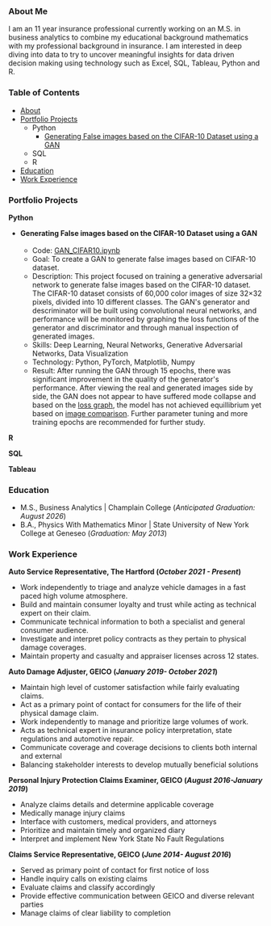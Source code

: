 ### About Me
I am an 11 year insurance professional currently working on an M.S. in business analytics to combine my educational background mathematics with my professional background in insurance. I am interested in deep diving into data to try to uncover meaningful insights for data driven decision making using technology such as Excel, SQL, Tableau, Python and R.

### Table of Contents
- [About](https://github.com/dhaensch/dhaensch.github.io/blob/main/README.md#About_Me)
- [Portfolio Projects](https://github.com/dhaensch/dhaensch.github.io/blob/main/README.md#portfolio-projects)
  - Python
    - [Generating False images based on the CIFAR-10 Dataset using a GAN](https://github.com/dhaensch/dhaensch.github.io/blob/main/README.md#Generating_False_images_based_on_the_CIFAR-10_Dataset_using_a_GAN) 
  - SQL
  - R
- [Education](https://github.com/dhaensch/dhaensch.github.io/blob/main/README.md#education)
- [Work Experience](https://github.com/dhaensch/dhaensch.github.io/blob/main/README.md#work_experience)  
 
### Portfolio Projects
**Python**
- **Generating False images based on the CIFAR-10 Dataset using a GAN**<br><br>
  - Code: [GAN_CIFAR10.ipynb](GAN_CIFAR10/GAN_CIFAR10.ipynb)<br>
  - Goal: To create a GAN to generate false images based on CIFAR-10 dataset.  <br>
  - Description: This project focused on training a generative adversarial network to generate false images based on the CIFAR-10 dataset. The CIFAR-10 dataset consists of 60,000 color images of size 32×32 pixels, divided into 10 different classes. The GAN's generator and descriminator will be built using convolutional neural networks, and performance will be monitored by graphing the loss functions of the generator and discriminator and through manual inspection of generated images.<br>
  - Skills: Deep Learning, Neural Networks, Generative Adversarial Networks, Data Visualization<br>
  - Technology: Python, PyTorch, Matplotlib, Numpy<br>
  - Result: After running the GAN through 15 epochs, there was significant improvement in the quality of the generator's performance. After viewing the real and generated images side by side, the GAN does not appear to have suffered mode collapse and based on the [loss graph](GAN_CIFAR10_losses_during_training.png), the model has not achieved equillibrium yet based on [image comparison](GAN_CIFAR10/GAN_CIFAR10_finale_image_comparison.png). Further parameter tuning and more training epochs are recommended for further study. 

**R**

**SQL**

**Tableau**

### Education
- M.S., Business Analytics | Champlain College (_Anticipated Graduation: August 2026_)
- B.A., Physics With Mathematics Minor | State University of New York College at Geneseo (_Graduation: May 2013_)


### Work Experience
**Auto Service Representative, The Hartford (_October 2021 - Present_)**
- Work independently to triage and analyze vehicle damages in a fast paced high volume atmosphere.
- Build and maintain consumer loyalty and trust while acting as technical expert on their claim.
- Communicate technical information to both a specialist and general consumer audience.
- Investigate and interpret policy contracts as they pertain to physical damage coverages.
- Maintain property and casualty and appraiser licenses across 12 states.

**Auto Damage Adjuster, GEICO (_January 2019- October 2021_)**
- Maintain high level of customer satisfaction while fairly evaluating claims.
- Act as a primary point of contact for consumers for the life of their physical damage claim.            
- Work independently to manage and prioritize large volumes of work.
- Acts as technical expert in insurance policy interpretation, state regulations and automotive repair.
- Communicate coverage and coverage decisions to clients both internal and external
- Balancing stakeholder interests to develop mutually beneficial solutions

**Personal Injury Protection Claims Examiner, GEICO (_August 2016-January 2019_)**
-  Analyze claims details and determine applicable coverage
-  Medically manage injury claims
-  Interface with customers, medical providers, and attorneys 
-  Prioritize and maintain timely and organized diary
-  Interpret and implement New York State No Fault Regulations

**Claims Service Representative, GEICO (_June 2014- August 2016_)**
- Served as primary point of contact for first notice of loss
- Handle inquiry calls on existing claims
- Evaluate claims and classify accordingly
- Provide effective communication between GEICO and diverse relevant parties
- Manage claims of clear liability to completion



